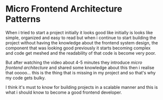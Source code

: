 # Micro Frontend Architecture Patterns

When i tried to start a project initially it looks good like initially is looks like simple, organized and easy to read but when i continue to start building the project without having the knowledge about the frontend system design, the component that was looking good previously it starts becoming complex and code get meshed and the readability of that code is become very poor.

But after watching the video about 4-5 minutes they introduce _micro frontend architecture_ and shared some knowledge about this then i realise that ooooo... this is the thing that is missing in my project and so that's why my code gets bulky.

I think it's must to know for building projects in a scalable manner and this is what i should know to become a good frontend developer.
